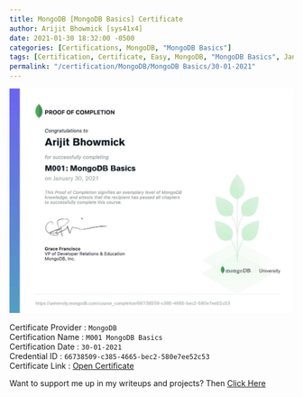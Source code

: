 ```yaml
---
title: MongoDB [MongoDB Basics] Certificate
author: Arijit Bhowmick [sys41x4]
date: 2021-01-30 18:32:00 -0500
categories: [Certifications, MongoDB, "MongoDB Basics"]
tags: [Certification, Certificate, Easy, MongoDB, "MongoDB Basics", January, "2021"]
permalink: "/certification/MongoDB/MongoDB Basics/30-01-2021"
---
```


[![MongoDB_for_SQL_Pros](/assets/certifications/MongoDB/M001-MongoDB-basics/30-01-2021/M001_proof_of_completion_66738509-c385-4665-bec2-580e7ee52c53.png)](https://raw.githubusercontent.com/Arijit-Bhowmick/My_Certifications/main/MongoDB/M001_proof_of_completion_66738509-c385-4665-bec2-580e7ee52c53.png)

Certificate Provider : `MongoDB`<br>
Certification Name : `M001 MongoDB Basics`<br>
Certification Date : `30-01-2021`<br>
Credential ID : `66738509-c385-4665-bec2-580e7ee52c53`<br>
Certificate Link : <a href="https://university.mongodb.com/course_completion/66738509-c385-4665-bec2-580e7ee52c53?utm_source=copy&utm_medium=social&utm_campaign=sys41x4.github.io" target="_blank">Open Certificate</a><br>


Want to support me up in my writeups and projects? Then <a href="/recognition/support/sys41x4">Click Here</a>
